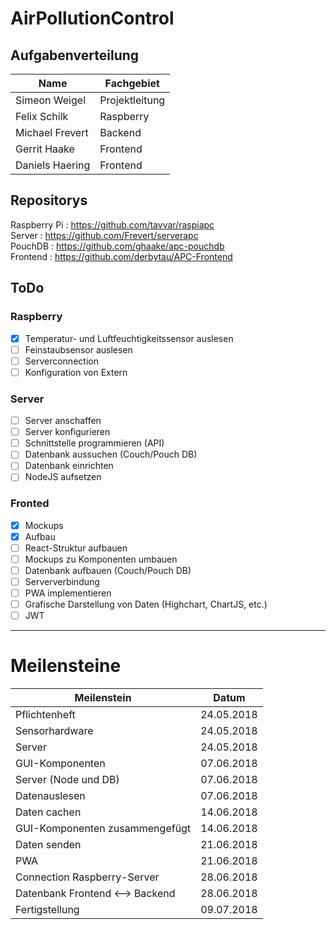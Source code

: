 # AirPollutionControl

## Aufgabenverteilung

|Name | Fachgebiet|
|-----|-----------|
|Simeon Weigel | Projektleitung |
|Felix Schilk | Raspberry|
|Michael Frevert | Backend|
|Gerrit Haake | Frontend|
|Daniels Haering | Frontend|

## Repositorys
Raspberry Pi : https://github.com/tavvar/raspiapc  
Server       : https://github.com/Frevert/serverapc  
PouchDB      : https://github.com/ghaake/apc-pouchdb  
Frontend     : https://github.com/derbytau/APC-Frontend  














## ToDo

### Raspberry

- [x] Temperatur- und Luftfeuchtigkeitssensor auslesen
- [ ] Feinstaubsensor auslesen
- [ ] Serverconnection
- [ ] Konfiguration von Extern

### Server

- [ ] Server anschaffen
- [ ] Server konfigurieren
- [ ] Schnittstelle programmieren (API)
- [ ] Datenbank aussuchen (Couch/Pouch DB)
- [ ] Datenbank einrichten
- [ ] NodeJS aufsetzen 

### Fronted

- [x] Mockups
- [x] Aufbau 
- [ ] React-Struktur aufbauen
- [ ] Mockups zu Komponenten umbauen
- [ ] Datenbank aufbauen (Couch/Pouch DB)
- [ ] Serververbindung
- [ ] PWA implementieren
- [ ] Grafische Darstellung von Daten (Highchart, ChartJS, etc.)
- [ ] JWT

----------

# Meilensteine



|Meilenstein | Datum|
|-----|-----------|
|Pflichtenheft | 24.05.2018 |
|Sensorhardware | 24.05.2018 |
|Server | 24.05.2018 |
|GUI-Komponenten |07.06.2018|
|Server (Node und DB) |07.06.2018|
|Datenauslesen |07.06.2018|
|Daten cachen |14.06.2018|
|GUI-Komponenten zusammengefügt |14.06.2018|
|Daten senden |21.06.2018|
|PWA |21.06.2018|
|Connection Raspberry-Server |28.06.2018|
|Datenbank Frontend <--> Backend |28.06.2018|
|Fertigstellung | 09.07.2018 |








